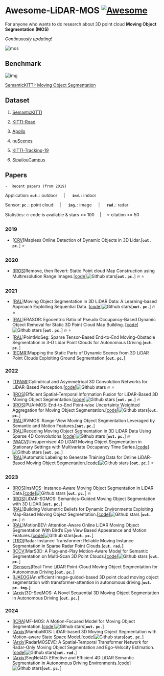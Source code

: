 # Awesome-LiDAR-MOS [![Awesome](https://awesome.re/badge.svg)](https://awesome.re)
For anyone who wants to do research about 3D point cloud **Moving Object Segmentation (MOS)**

*Continuously updating!*

![mos](./pic/mos.gif)



## Benchmark

 ![img](https://miniodis-rproxy.lisn.upsaclay.fr/py3-public/logos/0d93e3ab-862f-4551-905e-9f8169eccaba/logo.png)        

 [SemanticKITTI: Moving Object Segmentation](https://codalab.lisn.upsaclay.fr/competitions/7088)

## Dataset

1. [SemanticKITTI](http://semantic-kitti.org/)

2. [KITTI-Road](https://github.com/haomo-ai/MotionSeg3D/blob/master/config/kitti_road_mos.md)

3. [Apollo](https://www.ipb.uni-bonn.de/html/projects/apollo_dataset/LiDAR-MOS.zip)

4. [nuScenes](https://github.com/PRBonn/MapMOS/blob/main/src/mapmos/datasets/nuscenes.py)

5. [KITTI-Tracking-19](https://www.ipb.uni-bonn.de/html/projects/kitti-tracking/post-processed/kitti-tracking.zip)

6. [SipailouCampus](https://drive.google.com/file/d/1GnX9CMaH0AjRkkjtOpPv9F5vzqIcUhxR/view)

## Papers

```
-  Recent papers (from 2019)
```

Application: __`out.`__: outdoor &emsp; | &emsp; __`ind.`__: indoor &emsp;   

Sensor:          __`pc.`__: point cloud &emsp; | &emsp; __`img.`__: image &emsp; | &emsp; __`rad.`__: radar 

Statistics:       :fire: code is available & stars >= 100 &emsp;|&emsp; :star: citation >= 50

### 2019

- [[CRV](https://ieeexplore.ieee.org/document/8781606)]Mapless Online Detection of Dynamic Objects in 3D Lidar.[__`out.`__ __`pc.`__] :star:

### 2020

- [[IROS](https://ieeexplore.ieee.org/abstract/document/9340856)]Remove, then Revert: Static Point cloud Map Construction using Multiresolution Range Images.[[code](https://github.com/gisbi-kim/removert)]![Github stars](https://img.shields.io/github/stars/gisbi-kim/removert.svg)[__`out.`__ __`pc.`__] :fire: :star:

### 2021

- [[RAL](https://ieeexplore.ieee.org/abstract/document/9468982)]Moving Object Segmentation in 3D LiDAR Data: A Learning-based Approach Exploiting Sequential Data. [[code](https://github.com/PRBonn/LiDAR-MOS)]![Github stars](https://img.shields.io/github/stars/PRBonn/LiDAR-MOS.svg)[__`out.`__ __`pc.`__] :fire: :star:
- [[RAL](https://ieeexplore.ieee.org/document/9361109)]ERASOR: Egocentric Ratio of Pseudo Occupancy-Based Dynamic Object Removal for Static 3D Point Cloud Map Building. [[code](https://github.com/LimHyungTae/ERASOR)]![Github stars](https://img.shields.io/github/stars/LimHyungTae/ERASOR.svg) [__`out.`__ __`pc.`__] :fire: :star:
- [[RAL](https://ieeexplore.ieee.org/document/9309360)]PointMoSeg: Sparse Tensor-Based End-to-End Moving-Obstacle Segmentation in 3-D Lidar Point Clouds for Autonomous Driving.[__`out.`__ __`pc.`__]
- [[ECMR](https://ieeexplore.ieee.org/document/9568799)]Mapping the Static Parts of Dynamic Scenes from 3D LiDAR Point Clouds Exploiting Ground Segmentation.[__`out.`__ __`pc.`__]

### 2022

- [[TPAMI](https://ieeexplore.ieee.org/document/9495168)]Cylindrical and Asymmetrical 3D Convolution Networks for LiDAR-Based Perception.[[code](https://github.com/xinge008/Cylinder3D)]![Github stars](https://img.shields.io/github/stars/xinge008/Cylinder3D.svg) :fire: :star:
- [[IROS](https://ieeexplore.ieee.org/document/9981210)]Efficient Spatial-Temporal Information Fusion for LiDAR-Based 3D Moving Object Segmentation.[[code](https://github.com/haomo-ai/MotionSeg3D)]![Github stars](https://img.shields.io/github/stars/haomo-ai/MotionSeg3D) [__`out.`__ __`pc.`__] :fire:
- [[IROS](https://ieeexplore.ieee.org/abstract/document/9981500)]PUA-MOS: End-to-End Point-wise Uncertainty Weighted Aggregation for Moving Object Segmentation.[[code](https://github.com/chengchi-qy/PUA-MOS)]![Github stars](https://img.shields.io/github/stars/chengchi-qy/PUA-MOS)[__`out.`__ __`pc.`__]
- [[RAL](https://ieeexplore.ieee.org/document/9806157)]RVMOS: Range-View Moving Object Segmentation Leveraged by Semantic and Motion Features.[__`out.`__ __`pc.`__]
- [[RAL](https://ieeexplore.ieee.org/document/9796597)]Receding Moving Object Segmentation in 3D LiDAR Data Using Sparse 4D Convolutions.[[code](https://github.com/PRBonn/4DMOS)]![Github stars](https://img.shields.io/github/stars/PRBonn/4DMOS) [__`out.`__ __`pc.`__] :fire:
- [[WACV](https://openaccess.thecvf.com/content/WACV2023/html/Kreutz_Unsupervised_4D_LiDAR_Moving_Object_Segmentation_in_Stationary_Settings_With_WACV_2023_paper.html)]Unsupervised 4D LiDAR Moving Object Segmentation in Stationary Settings with Multivariate Occupancy Time Series.[[code](https://github.com/thkreutz/umosmots?tab=readme-ov-file)]![Github stars](https://img.shields.io/github/stars/thkreutz/umosmots?tab=readme-ov-file) [__`out.`__ __`pc.`__]
- [[RAL](https://ieeexplore.ieee.org/document/9756222)]Automatic Labeling to Generate Training Data for Online LiDAR-Based Moving Object Segmentation.[[code](https://github.com/PRBonn/auto-mos)]![Github stars](https://img.shields.io/github/stars/PRBonn/auto-mos) [__`out.`__ __`pc.`__] :star:

### 2023

- [[IROS](https://ieeexplore.ieee.org/abstract/document/10342277)]InsMOS: Instance-Aware Moving Object Segmentation in LiDAR Data.[[code](https://github.com/nubot-nudt/InsMOS)]![Github stars](https://img.shields.io/github/stars/nubot-nudt/InsMOS.svg)  [__`out.`__ __`pc.`__] :fire:
- [[IROS](https://ieeexplore.ieee.org/document/10341426)]LiDAR-SGMOS: Semantics-Guided Moving Object Segmentation with 3D LiDAR.[__`out.`__ __`pc.`__]
- [[RAL](https://ieeexplore.ieee.org/abstract/document/10173578)]Building Volumetric Beliefs for Dynamic Environments Exploiting Map-Based Moving Object Segmentation.[[code](https://github.com/PRBonn/MapMOS)]![Github stars](https://img.shields.io/github/stars/PRBonn/MapMOS.svg)  [__`out.`__ __`pc.`__] :fire:
- [[RAL](https://ieeexplore.ieee.org/document/10287575)]MotionBEV: Attention-Aware Online LiDAR Moving Object Segmentation With Bird’s Eye View Based Appearance and Motion Features.[[code](https://github.com/xiekkki/motionbev)]![Github stars](https://img.shields.io/github/stars/xiekkki/motionbev.svg)[__`out.`__ __`pc.`__]
- [[TRO](https://ieeexplore.ieee.org/document/10339905)]Radar Instance Transformer: Reliable Moving Instance Segmentation in Sparse Radar Point Clouds.[__`out.`__ __`rad.`__]
- [[ICCV](https://openaccess.thecvf.com/content/CVPR2023/html/Liu_MarS3D_A_Plug-and-Play_Motion-Aware_Model_for_Semantic_Segmentation_on_Multi-Scan_CVPR_2023_paper.html)]MarS3D: A Plug-and-Play Motion-Aware Model for Semantic Segmentation on Multi-Scan 3D Point Clouds.[[code](https://github.com/CVMI-Lab/MarS3D)]![Github stars](https://img.shields.io/github/stars/CVMI-Lab/MarS3D.svg)  [__`out.`__ __`pc.`__]
- [[Sensors](https://www.mdpi.com/1424-8220/23/1/547)]Real-Time LiDAR Point-Cloud Moving Object Segmentation for Autonomous Driving.[__`out.`__ __`pc.`__]
- [[IJAEOG](https://www.sciencedirect.com/science/article/pii/S1569843223003126)]An efficient image-guided-based 3D point cloud moving object segmentation with transformer-attention in autonomous driving.[__`out.`__ __`pc.`__ __`img.`__]
- [[Arxiv](https://arxiv.org/pdf/2307.09044)]3D-SeqMOS: A Novel Sequential 3D Moving Object Segmentation in Autonomous Driving.[__`out.`__ __`pc.`__]

### 2024

- [[ICRA](https://arxiv.org/abs/2401.17023)]MF-MOS: A Motion-Focused Model for Moving Object Segmentation.[[code](https://github.com/SCNU-RISLAB/MF-MOS)]![Github stars](https://img.shields.io/github/stars/SCNU-RISLAB/MF-MOS.svg)[__`out.`__ __`pc.`__]
- [[Arxiv](https://arxiv.org/abs/2404.12794)]MambaMOS: LiDAR-based 3D Moving Object Segmentation with Motion-aware State Space Model.[[code](https://github.com/Terminal-K/MambaMOS)]![Github stars](https://img.shields.io/github/stars/Terminal-K/MambaMOS.svg)[**`out.`** **`pc.`**]
- [[Arxiv](https://arxiv.org/abs/2402.14380)]RadarMOSEVE: A Spatial-Temporal Transformer Network for Radar-Only Moving Object Segmentation and Ego-Velocity Estimation.[[code](https://github.com/ORCA-Uboat/RadarMOSEVE)]![Github stars](https://img.shields.io/github/stars/ORCA-Uboat/RadarMOSEVE.svg)[__`out.`__ __`rad.`__]
- [[Arxiv](https://arxiv.org/abs/2406.16279)]SegNet4D: Effective and Efficient 4D LiDAR Semantic Segmentation in Autonomous Driving Environments.[[code](https://github.com/nubot-nudt/SegNet4D)]![Github stars](https://img.shields.io/github/stars/nubot-nudt/SegNet4D.svg)[**`out.`** **`pc.`**]


